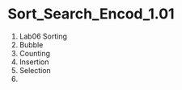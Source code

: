 # Sort_Search_Encod_1.01
1. Lab06 Sorting
  1.  Bubble
  2.  Counting
  3.  Insertion
  4.  Selection
2. 
